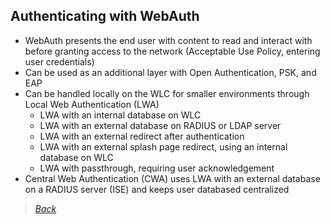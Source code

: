 ## Authenticating with WebAuth  
* WebAuth presents the end user with content to read and interact with before granting access to the network (Acceptable Use Policy, entering user credentials)  
* Can be used as an additional layer with Open Authentication, PSK, and EAP  
* Can be handled locally on the WLC for smaller environments through Local Web Authentication (LWA)  
  * LWA with an internal database on WLC  
  * LWA with an external database on RADIUS or LDAP server  
  * LWA with an external redirect after authentication  
  * LWA with an external splash page redirect, using an internal database on WLC  
  * LWA with passthrough, requiring user acknowledgement  
* Central Web Authentication (CWA) uses LWA with an external database on a RADIUS server (ISE) and keeps user databased centralized  


> *[Back](https://github.com/network-dluong/CCNP-ENCOR/tree/5.0-Security)*  
